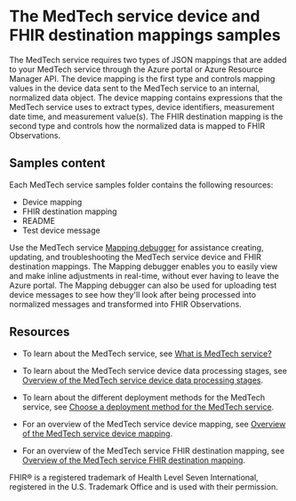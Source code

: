 # The MedTech service device and FHIR destination mappings samples

The MedTech service requires two types of JSON mappings that are added to your MedTech service through the Azure portal or Azure Resource Manager API. The device mapping is the first type and controls mapping values in the device data sent to the MedTech service to an internal, normalized data object. The device mapping contains expressions that the MedTech service uses to extract types, device identifiers, measurement date time, and measurement value(s). The FHIR destination mapping is the second type and controls how the normalized data is mapped to FHIR Observations.

## Samples content

Each MedTech service samples folder contains the following resources:

* Device mapping
* FHIR destination mapping
* README
* Test device message

Use the MedTech service [Mapping debugger](https://learn.microsoft.com/azure/healthcare-apis/iot/how-to-use-mapping-debugger) for assistance creating, updating, and troubleshooting the MedTech service device and FHIR destination mappings. The Mapping debugger enables you to easily view and make inline adjustments in real-time, without ever having to leave the Azure portal. The Mapping debugger can also be used for uploading test device messages to see how they'll look after being processed into normalized messages and transformed into FHIR Observations.

## Resources

* To learn about the MedTech service, see [What is MedTech service?](https://learn.microsoft.com/azure/healthcare-apis/iot/overview)

* To learn about the MedTech service device data processing stages, see [Overview of the MedTech service device data processing stages](https://learn.microsoft.com/azure/healthcare-apis/iot/overview-of-device-data-processing-stages).

* To learn about the different deployment methods for the MedTech service, see [Choose a deployment method for the MedTech service](https://learn.microsoft.com/azure/healthcare-apis/iot/deploy-choose-method).

* For an overview of the MedTech service device mapping, see [Overview of the MedTech service device mapping](https://learn.microsoft.com/azure/healthcare-apis/iot/overview-of-device-mapping).

* For an overview of the MedTech service FHIR destination mapping, see [Overview of the MedTech service FHIR destination mapping](https://learn.microsoft.com/azure/healthcare-apis/iot/overview-of-fhir-destination-mapping).

FHIR® is a registered trademark of Health Level Seven International, registered in the U.S. Trademark Office and is used with their permission.
